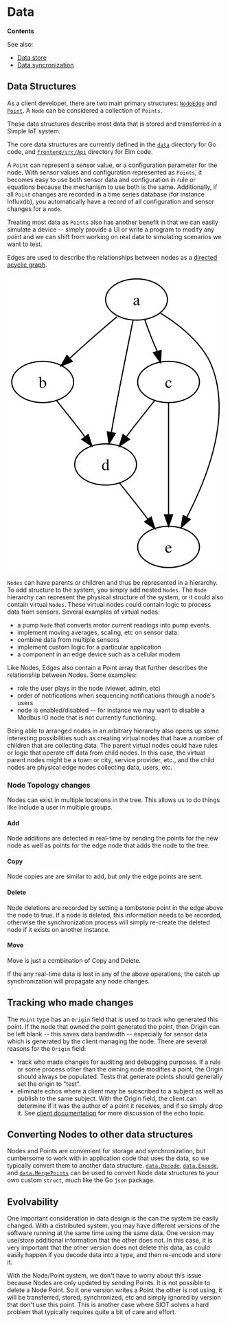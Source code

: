 # Data

**Contents**

<!-- toc -->

See also:

- [Data store](store.md)
- [Data syncronization](sync.md)

## Data Structures

As a client developer, there are two main primary structures:
[`NodeEdge`](https://pkg.go.dev/github.com/simpleiot/simpleiot/data#NodeEdge)
and [`Point`](https://pkg.go.dev/github.com/simpleiot/simpleiot/data#Point). A
`Node` can be considered a collection of `Points`.

These data structures describe most data that is stored and transferred in a
Simple IoT system.

The core data structures are currently defined in the
[`data`](https://github.com/simpleiot/simpleiot/tree/master/data) directory for
Go code, and
[`frontend/src/Api`](https://github.com/simpleiot/simpleiot/tree/master/frontend/src/Api)
directory for Elm code.

A `Point` can represent a sensor value, or a configuration parameter for the
node. With sensor values and configuration represented as `Points`, it becomes
easy to use both sensor data and configuration in rule or equations because the
mechanism to use both is the same. Additionally, if all `Point` changes are
recorded in a time series database (for instance Influxdb), you automatically
have a record of all configuration and sensor changes for a `node`.

Treating most data as `Points` also has another benefit in that we can easily
simulate a device -- simply provide a UI or write a program to modify any point
and we can shift from working on real data to simulating scenarios we want to
test.

Edges are used to describe the relationships between nodes as a
[directed acyclic graph](https://en.wikipedia.org/wiki/Directed_acyclic_graph).

![dag](images/dag.svg)

`Nodes` can have parents or children and thus be represented in a hierarchy. To
add structure to the system, you simply add nested `Nodes`. The `Node` hierarchy
can represent the physical structure of the system, or it could also contain
virtual `Nodes`. These virtual nodes could contain logic to process data from
sensors. Several examples of virtual nodes:

- a pump `Node` that converts motor current readings into pump events.
- implement moving averages, scaling, etc on sensor data.
- combine data from multiple sensors
- implement custom logic for a particular application
- a component in an edge device such as a cellular modem

Like Nodes, Edges also contain a Point array that further describes the
relationship between Nodes. Some examples:

- role the user plays in the node (viewer, admin, etc)
- order of notifications when sequencing notifications through a node's users
- node is enabled/disabled -- for instance we may want to disable a Modbus IO
  node that is not currently functioning.

Being able to arranged nodes in an arbitrary hierarchy also opens up some
interesting possibilities such as creating virtual nodes that have a number of
children that are collecting data. The parent virtual nodes could have rules or
logic that operate off data from child nodes. In this case, the virtual parent
nodes might be a town or city, service provider, etc., and the child nodes are
physical edge nodes collecting data, users, etc.

### Node Topology changes

Nodes can exist in multiple locations in the tree. This allows us to do things
like include a user in multiple groups.

#### Add

Node additions are detected in real-time by sending the points for the new node
as well as points for the edge node that adds the node to the tree.

#### Copy

Node copies are are similar to add, but only the edge points are sent.

#### Delete

Node deletions are recorded by setting a tombstone point in the edge above the
node to true. If a node is deleted, this information needs to be recorded,
otherwise the synchronization process will simply re-create the deleted node if
it exists on another instance.

#### Move

Move is just a combination of Copy and Delete.

If the any real-time data is lost in any of the above operations, the catch up
synchronization will propagate any node changes.

## Tracking who made changes

The `Point` type has an `Origin` field that is used to track who generated this
point. If the node that owned the point generated the point, then Origin can be
left blank -- this saves data bandwidth -- especially for sensor data which is
generated by the client managing the node. There are several reasons for the
`Origin` field:

- track who made changes for auditing and debugging purposes. If a rule or some
  process other than the owning node modifies a point, the Origin should always
  be populated. Tests that generate points should generally set the origin to
  "test".
- eliminate echos where a client may be subscribed to a subject as well as
  publish to the same subject. With the Origin field, the client can determine
  if it was the author of a point it receives, and if so simply drop it. See
  [client documentation](client.md#message-echo) for more discussion of the echo
  topic.

## Converting Nodes to other data structures

Nodes and Points are convenient for storage and synchronization, but cumbersome
to work with in application code that uses the data, so we typically convert
them to another data structure.
[`data.Decode`](https://pkg.go.dev/github.com/simpleiot/simpleiot/data#Decode),
[`data.Encode`](https://pkg.go.dev/github.com/simpleiot/simpleiot/data#Encode),
and
[`data.MergePoints`](https://pkg.go.dev/github.com/simpleiot/simpleiot/data#MergePoints)
can be used to convert Node data structures to your own custom `struct`, much
like the Go `json` package.

## Evolvability

One important consideration in data design is the can the system be easily
changed. With a distributed system, you may have different versions of the
software running at the same time using the same data. One version may use/store
additional information that the other does not. In this case, it is very
important that the other version does not delete this data, as could easily
happen if you decode data into a type, and then re-encode and store it.

With the Node/Point system, we don't have to worry about this issue because
Nodes are only updated by sending Points. It is not possible to delete a Node
Point. So it one version writes a Point the other is not using, it will be
transferred, stored, synchronized, etc and simply ignored by version that don't
use this point. This is another case where SIOT solves a hard problem that
typically requires quite a bit of care and effort.
